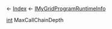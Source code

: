 ← [Index](Api-Index) ← [IMyGridProgramRuntimeInfo](Sandbox.ModAPI.Ingame.IMyGridProgramRuntimeInfo)

[int](System.Int32) MaxCallChainDepth